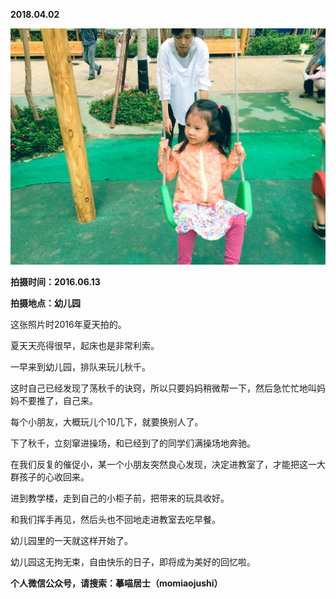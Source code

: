 
          
            
**2018.04.02**



![](img/51001-f582c23021f28856.jpg)




**拍摄时间：2016.06.13**

**拍摄地点：幼儿园**

这张照片时2016年夏天拍的。

夏天天亮得很早，起床也是非常利索。

一早来到幼儿园，排队来玩儿秋千。

这时自己已经发现了荡秋千的诀窍，所以只要妈妈稍微帮一下，然后急忙忙地叫妈妈不要推了，自己来。

每个小朋友，大概玩儿个10几下，就要换别人了。

下了秋千，立刻窜进操场，和已经到了的同学们满操场地奔驰。

在我们反复的催促小，某一个小朋友突然良心发现，决定进教室了，才能把这一大群孩子的心收回来。

进到教学楼，走到自己的小柜子前，把带来的玩具收好。

和我们挥手再见，然后头也不回地走进教室去吃早餐。

幼儿园里的一天就这样开始了。

幼儿园这无拘无束，自由快乐的日子，即将成为美好的回忆啦。


**个人微信公众号，请搜索：摹喵居士（momiaojushi）**

          
        